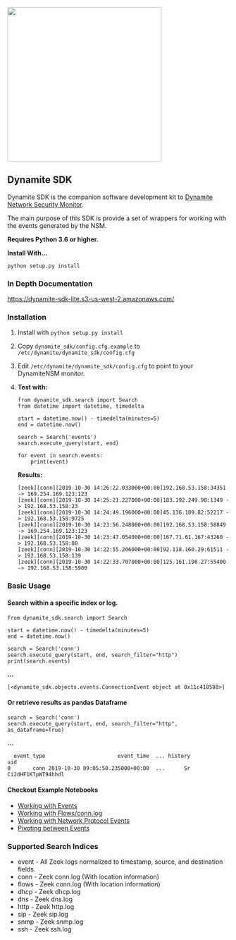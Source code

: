 <a href="http://dynamite.ai"><img src="https://github.com/vlabsio/dynamite-nsm/raw/master/img/dynamite-analytics.png" width="350" height="auto"></a>


## Dynamite SDK

Dynamite SDK is the companion software development kit to [Dynamite Network Security Monitor](https://github.com/DynamiteAI/dynamite-nsm).

The main purpose of this SDK is provide a set of wrappers for working with the events generated by the NSM.

**Requires Python 3.6 or higher.**

**Install With...**

```
python setup.py install
```

### In Depth Documentation
https://dynamite-sdk-lite.s3-us-west-2.amazonaws.com/

### Installation

1. Install with `python setup.py install`
2. Copy `dynamite_sdk/config.cfg.example` to `/etc/dynamite/dynamite_sdk/config.cfg`
3. Edit `/etc/dynamite/dynamite_sdk/config.cfg` to point to your DynamiteNSM monitor.
4. **Test with:**
    ```
    from dynamite_sdk.search import Search
    from datetime import datetime, timedelta
    
    start = datetime.now() - timedelta(minutes=5)
    end = datetime.now()
    
    search = Search('events')
    search.execute_query(start, end)
    
    for event in search.events:
        print(event)
    ```
    
    **Results:**
    ```
    [zeek][conn][2019-10-30 14:26:22.033000+00:00]192.168.53.158:34351 -> 169.254.169.123:123
    [zeek][conn][2019-10-30 14:25:21.227000+00:00]183.192.249.90:1349 -> 192.168.53.158:23
    [zeek][conn][2019-10-30 14:24:49.196000+00:00]45.136.109.82:52217 -> 192.168.53.158:9725
    [zeek][conn][2019-10-30 14:23:56.248000+00:00]192.168.53.158:58849 -> 169.254.169.123:123
    [zeek][conn][2019-10-30 14:23:47.054000+00:00]167.71.61.167:43260 -> 192.168.53.158:80
    [zeek][conn][2019-10-30 14:22:55.206000+00:00]92.118.160.29:61511 -> 192.168.53.158:139
    [zeek][conn][2019-10-30 14:22:33.707000+00:00]125.161.190.27:55400 -> 192.168.53.158:5900
    ```

### Basic Usage


#### Search within a specific index or log.

```
from dynamite_sdk.search import Search

start = datetime.now() - timedelta(minutes=5)
end = datetime.now()

search = Search('conn')
search.execute_query(start, end, search_filter="http")
print(search.events)
```

**...**

```
[<dynamite_sdk.objects.events.ConnectionEvent object at 0x11c418588>]
```

#### Or retrieve results as pandas Dataframe

```
search = Search('conn')
search.execute_query(start, end, search_filter="http", as_dataframe=True)
```

**...**

```
  event_type                       event_time  ... history                 uid
0       conn 2019-10-30 09:05:50.235000+00:00  ...      Sr  Ci2dHF1KTpWT94hhdl
```

#### Checkout Example Notebooks
- [Working with Events](https://github.com/DynamiteAI/dynamite-sdk-lite/blob/master/notebooks/getting_started/working_with_events.ipynb)
- [Working with Flows/conn.log](https://github.com/DynamiteAI/dynamite-sdk-lite/blob/master/notebooks/getting_started/working_with_flows_conn_log.ipynb)
- [Working with Network Protocol Events](https://github.com/DynamiteAI/dynamite-sdk-lite/blob/master/notebooks/getting_started/working_with_network_protocol_events.ipynb)
- [Pivoting between Events](https://github.com/DynamiteAI/dynamite-sdk-lite/blob/master/notebooks/getting_started/pivoting_between_events.ipynb)

### Supported Search Indices

- event - All Zeek logs normalized to timestamp, source, and destination fields.
- conn  - Zeek conn.log (With location information)
- flows - Zeek conn.log (With location information)
- dhcp  - Zeek dhcp.log
- dns   - Zeek dns.log
- http  - Zeek http.log
- sip   - Zeek sip.log
- snmp  - Zeek snmp.log
- ssh   - Zeek ssh.log
